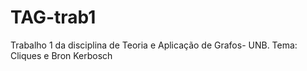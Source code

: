 # TAG-trab1
Trabalho 1 da disciplina de Teoria e Aplicação de Grafos- UNB. Tema: Cliques e Bron Kerbosch
